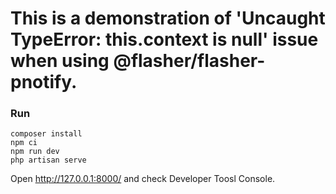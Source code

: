 # This is a demonstration of 'Uncaught TypeError: this.context is null' issue when using @flasher/flasher-pnotify.

### Run 
```shell
composer install
npm ci
npm run dev
php artisan serve
```

Open http://127.0.0.1:8000/ and check Developer Toosl Console.
